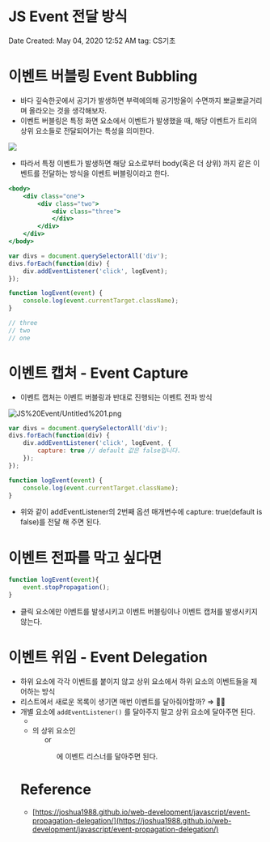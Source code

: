 # JS Event 전달 방식

Date Created: May 04, 2020 12:52 AM
tag: CS기초

# 이벤트 버블링 Event Bubbling

- 바다 깊숙한곳에서 공기가 발생하면 부력에의해 공기방울이 수면까지 뽀글뽀글거리며 올라오는 것을 생각해보자.
- 이벤트 버블링은 특정 화면 요소에서 이벤트가 발생했을 때, 해당 이벤트가 트리의 상위 요소들로 전달되어가는 특성을 의미한다.

![](https://s3.us-west-2.amazonaws.com/secure.notion-static.com/7a75e2a5-95ad-4e26-9958-20d441460b6f/Untitled.png?X-Amz-Algorithm=AWS4-HMAC-SHA256&X-Amz-Credential=AKIAT73L2G45O3KS52Y5%2F20200503%2Fus-west-2%2Fs3%2Faws4_request&X-Amz-Date=20200503T162759Z&X-Amz-Expires=86400&X-Amz-Signature=97eb45f07f011f153303dbb08ef9605acd133487db3315a3ae57e3565aa353ec&X-Amz-SignedHeaders=host&response-content-disposition=filename%20%3D%22Untitled.png%22)

- 따라서 특정 이벤트가 발생하면 해당 요소로부터 body(혹은 더 상위) 까지 같은 이벤트를 전달하는 방식을 이벤트 버블링이라고 한다.

```jsx
<body>
	<div class="one">
		<div class="two">
			<div class="three">
			</div>
		</div>
	</div>
</body>
```

```jsx
var divs = document.querySelectorAll('div');
divs.forEach(function(div) {
	div.addEventListener('click', logEvent);
});

function logEvent(event) {
	console.log(event.currentTarget.className);
}

// three
// two
// one
```

# 이벤트 캡처 - Event Capture

- 이벤트 캡처는 이벤트 버블링과 반대로 진행되는 이벤트 전파 방식

![JS%20Event/Untitled%201.png](https://s3.us-west-2.amazonaws.com/secure.notion-static.com/074d7d57-be3d-4afd-8770-983a39427fed/Untitled.png?X-Amz-Algorithm=AWS4-HMAC-SHA256&X-Amz-Credential=AKIAT73L2G45O3KS52Y5%2F20200503%2Fus-west-2%2Fs3%2Faws4_request&X-Amz-Date=20200503T162956Z&X-Amz-Expires=86400&X-Amz-Signature=0e21fd8164eca6ff2d056aa694ef8f43f00ccd105136b72d155147d0da5a1695&X-Amz-SignedHeaders=host&response-content-disposition=filename%20%3D%22Untitled.png%22)

```jsx
var divs = document.querySelectorAll('div');
divs.forEach(function(div) {
	div.addEventListener('click', logEvent, {
		capture: true // default 값은 false입니다.
	});
});

function logEvent(event) {
	console.log(event.currentTarget.className);
}
```

- 위와 같이 addEventListener의 2번째 옵션 매개변수에 capture: true(default is false)를 전달 해 주면 된다.

# 이벤트 전파를 막고 싶다면

```jsx
function logEvent(event){
	event.stopPropagation();
}
```

- 클릭 요소에만 이벤트를 발생시키고 이벤트 버블링이나 이벤트 캡처를 발생시키지 않는다.

# 이벤트 위임 - Event Delegation

- 하위 요소에 각각 이벤트를 붙이지 않고 상위 요소에서 하위 요소의 이벤트들을 제어하는 방식
- 리스트에서 새로운 목록이 생기면 매번 이벤트를 달아줘야할까? ⇒ 🙅‍♂️
- 개별 요소에 `addEventListener()` 를 달아주지 말고 상위 요소에 달아주면 된다.
    - <li /> 의 상위 요소인 <ul/> or <ol/>에 이벤트 리스너를 달아주면 된다.

# Reference

- [https://joshua1988.github.io/web-development/javascript/event-propagation-delegation/](https://joshua1988.github.io/web-development/javascript/event-propagation-delegation/)